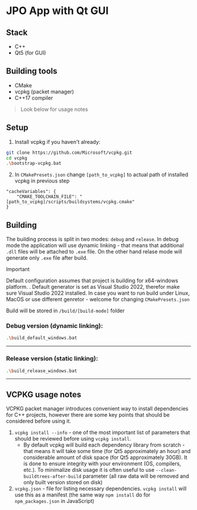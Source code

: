 # JPO App with Qt GUI

## Stack

- C++
- Qt5 (for GUI)

## Building tools

- CMake
- vcpkg (packet manager)
- C++17 compiler

> Look below for usage notes

## Setup

1. Install vcpkg if you haven't already:
```bash
git clone https://github.com/Microsoft/vcpkg.git
cd vcpkg
.\bootstrap-vcpkg.bat
```
2. In ```CMakePresets.json``` change ```[path_to_vcpkg]``` to actual path of installed vcpkg in previous step
```
"cacheVariables": {
    "CMAKE_TOOLCHAIN_FILE": "[path_to_vcpkg]/scripts/buildsystems/vcpkg.cmake"
}
```


## Building

The building process is split in two modes: ```debug``` and ```release```.
In debug mode the application will use dynamic linking - that means that additional ```.dll``` files will be attached to ```.exe``` file. On the other hand relase mode will generate only ```.exe``` file after build.

> [!IMPORTANT]  
> Default configuration assumes that project is building for x64-windows platform. . Default generator is set as Visual Studio 2022, therefor make sure Visual Studio 2022 installed.
> In case you want to run build under Linux, MacOS or use different genretor - welcome for changing ```CMakePresets.json```

Build will be stored in ```/build/[build-mode]``` folder

### Debug version (dynamic linking):
```bash
.\build_default_windows.bat
```

---
### Release version (static linking):
```bash
.\build_release_windows.bat
```

---

## VCPKG usage notes

VCPKG packet manager introduces convenient way to install dependencies for C++ projects, however there are some key points that should be considered before using it.

1. ```vcpkg install --info``` - one of the most important list of parameters that should be reviewed before using ```vcpkg install```.
    - By default vcpkg will build each dependency library from scratch - that means it will take some time (for Qt5 approximately an hour) and considerable amount of disk space (for Qt5 approximately 30GB). It is done to ensure integrity with your environment (OS, compilers, etc.). To minimalize disk usage it is often useful to use ```--clean-buildtrees-after-build``` parameter (all raw data will be removed and only built version stored on disk)
2. ```vcpkg.json``` - file for listing necessary dependencies. ```vcpkg install``` will use this as a manifest (the same way ```npm install``` do for ```npm_packages.json``` in JavaScript)